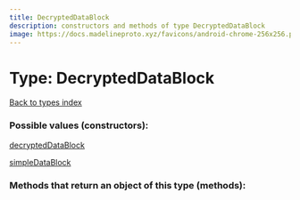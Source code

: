```yaml
---
title: DecryptedDataBlock
description: constructors and methods of type DecryptedDataBlock
image: https://docs.madelineproto.xyz/favicons/android-chrome-256x256.png
---
```

# Type: DecryptedDataBlock  
[Back to types index](index.md)



### Possible values (constructors):

[decryptedDataBlock](../constructors/decryptedDataBlock.md)  

[simpleDataBlock](../constructors/simpleDataBlock.md)  



### Methods that return an object of this type (methods):



